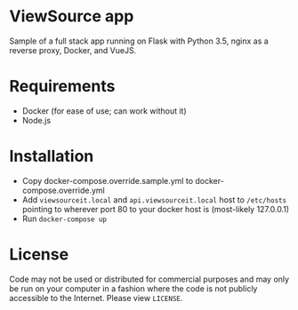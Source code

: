 # ViewSource app

Sample of a full stack app running on Flask with Python 3.5, nginx as a reverse proxy, Docker, and VueJS.

# Requirements

* Docker (for ease of use; can work without it)
* Node.js

# Installation

* Copy docker-compose.override.sample.yml to docker-compose.override.yml
* Add `viewsourceit.local` and `api.viewsourceit.local` host to `/etc/hosts` pointing to wherever port 80 to your docker host is (most-likely 127.0.0.1)
* Run `docker-compose up`

# License

Code may not be used or distributed for commercial purposes and may only be run on your computer in a fashion where the code is not publicly accessible to the Internet. Please view `LICENSE`.